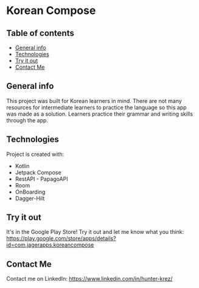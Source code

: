 # Korean Compose 

## Table of contents
* [General info](#general-info)
* [Technologies](#technologies)
* [Try it out](#try-it-out)
* [Contact Me](#contact-me)

## General info
This project was built for Korean learners in mind. There are not many resources for intermediate learners to practice the language so this app was made as a solution. Learners practice their grammar and writing skills through the app. 
	
## Technologies
Project is created with:
* Kotlin
* Jetpack Compose
* RestAPI - PapagoAPI
* Room
* OnBoarding
* Dagger-Hilt
	
## Try it out
It's in the Google Play Store! Try it out and let me know what you think:
https://play.google.com/store/apps/details?id=com.jagerapps.koreancompose 

## Contact Me
Contact me on LinkedIn: https://www.linkedin.com/in/hunter-krez/


